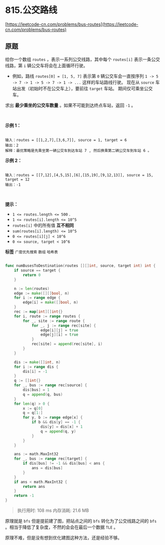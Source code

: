 # 815.公交路线
[https://leetcode-cn.com/problems/bus-routes](https://leetcode-cn.com/problems/bus-routes) 
## 原题
给你一个数组 `routes` ，表示一系列公交线路，其中每个 `routes[i]` 表示一条公交线路，第 `i` 辆公交车将会在上面循环行驶。
- 例如，路线 `routes[0] = [1, 5, 7]` 表示第 `0` 辆公交车会一直按序列 `1 -> 5 -> 7 -> 1 -> 5 -> 7 -> 1 -> ...` 这样的车站路线行驶。
现在从 `source` 车站出发（初始时不在公交车上），要前往 `target` 车站。 期间仅可乘坐公交车。

求出 **最少乘坐的公交车数量** 。如果不可能到达终点车站，返回 `-1` 。

 

 **示例 1：** 

```

输入：routes = [[1,2,7],[3,6,7]], source = 1, target = 6
输出：2
解释：最优策略是先乘坐第一辆公交车到达车站 7 , 然后换乘第二辆公交车到车站 6 。 

```
 **示例 2：** 

```

输入：routes = [[7,12],[4,5,15],[6],[15,19],[9,12,13]], source = 15, target = 12
输出：-1

```
 

 **提示：** 
-  `1 <= routes.length <= 500` .
-  `1 <= routes[i].length <= 10^5` 
-  `routes[i]` 中的所有值 **互不相同** 
-  `sum(routes[i].length) <= 10^5` 
-  `0 <= routes[i][j] < 10^6` 
-  `0 <= source, target < 10^6` 
 
**标签**
`广度优先搜索` `数组` `哈希表` 


## 
```go
func numBusesToDestination(routes [][]int, source, target int) int {
    if source == target {
        return 0
    }

    n := len(routes)
    edge := make([][]bool, n)
    for i := range edge {
        edge[i] = make([]bool, n)
    }
    rec := map[int][]int{}
    for i, route := range routes {
        for _, site := range route {
            for _, j := range rec[site] {
                edge[i][j] = true
                edge[j][i] = true
            }
            rec[site] = append(rec[site], i)
        }
    }

    dis := make([]int, n)
    for i := range dis {
        dis[i] = -1
    }
    q := []int{}
    for _, bus := range rec[source] {
        dis[bus] = 1
        q = append(q, bus)
    }
    for len(q) > 0 {
        x := q[0]
        q = q[1:]
        for y, b := range edge[x] {
            if b && dis[y] == -1 {
                dis[y] = dis[x] + 1
                q = append(q, y)
            }
        }
    }

    ans := math.MaxInt32
    for _, bus := range rec[target] {
        if dis[bus] != -1 && dis[bus] < ans {
            ans = dis[bus]
        }
    }
    if ans < math.MaxInt32 {
        return ans
    }
    return -1
}
```
>执行用时: 108 ms
内存消耗: 21.6 MB

原理就是 `bfs` 但是提前建了图，把站点之间的 `bfs` 转化为了公交线路之间的 `bfs` 。相当于降低了复杂度，不然的会会在最后一个数据 `TLE` 。

原理不难，但是没有想到优化建图这种方法，还是经验不够。